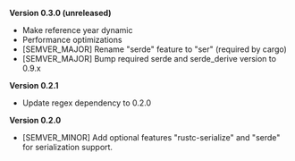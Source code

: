 **Version 0.3.0 (unreleased)**
 - Make reference year dynamic
 - Performance optimizations
 - [SEMVER_MAJOR] Rename "serde" feature to "ser" (required by cargo)
 - [SEMVER_MAJOR] Bump required serde and serde_derive version to 0.9.x

**Version 0.2.1**
 - Update regex dependency to 0.2.0

**Version 0.2.0**
 - [SEMVER_MINOR] Add optional features "rustc-serialize" and "serde" for serialization support.
